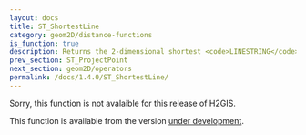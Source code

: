 ```yaml
---
layout: docs
title: ST_ShortestLine
category: geom2D/distance-functions
is_function: true
description: Returns the 2-dimensional shortest <code>LINESTRING</code> between two geometries
prev_section: ST_ProjectPoint
next_section: geom2D/operators
permalink: /docs/1.4.0/ST_ShortestLine/
---
```


Sorry, this function is not avalaible for this release of H2GIS. 

This function is available from the version [under development](../../dev/ST_ShortestLine).
